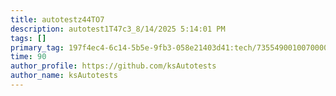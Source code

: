 ```yaml
---
title: autotestz44TO7
description: autotest1T47c3_8/14/2025 5:14:01 PM
tags: []
primary_tag: 197f4ec4-6c14-5b5e-9fb3-058e21403d41:tech/73554900100700000996/67838200100800006287
time: 90
author_profile: https://github.com/ksAutotests
author_name: ksAutotests
---
```


